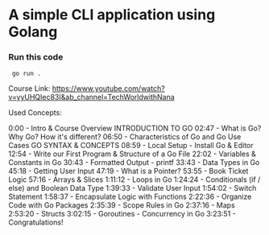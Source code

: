 # A simple CLI application using Golang


### Run this code 
` go run .`

Course Link: https://www.youtube.com/watch?v=yyUHQIec83I&ab_channel=TechWorldwithNana

Used Concepts: 

0:00     - Intro & Course Overview
INTRODUCTION TO GO
02:47    - What is Go? Why Go? How it's different?
06:50    - Characteristics of Go and Go Use Cases
GO SYNTAX & CONCEPTS
08:59    - Local Setup - Install Go & Editor
12:54    - Write our First Program & Structure of a Go File
22:02    - Variables & Constants in Go
30:43    - Formatted Output - printf
33:43    - Data Types in Go
45:18    - Getting User Input
47:19    - What is a Pointer?
53:55    - Book Ticket Logic
57:16    - Arrays & Slices
1:11:12 - Loops in Go
1:24:24 - Conditionals (if / else) and Boolean Data Type
1:39:33 - Validate User Input
1:54:02 - Switch Statement
1:58:37 - Encapsulate Logic with Functions
2:22:36 - Organize Code with Go Packages
2:35:39 - Scope Rules in Go
2:37:16 - Maps
2:53:20 - Structs
3:02:15 - Goroutines - Concurrency in Go
3:23:51 - Congratulations!

